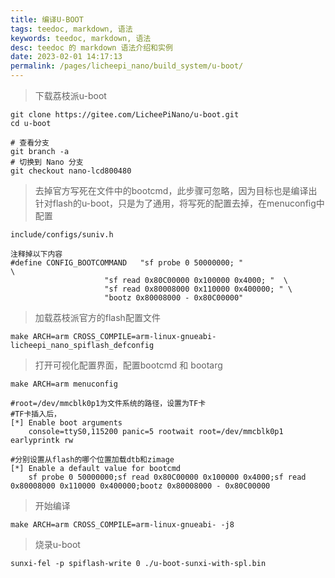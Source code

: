 ```yaml
---
title: 编译U-BOOT
tags: teedoc, markdown, 语法
keywords: teedoc, markdown, 语法
desc: teedoc 的 markdown 语法介绍和实例
date: 2023-02-01 14:17:13
permalink: /pages/licheepi_nano/build_system/u-boot/
---
```




> 下载荔枝派u-boot

```
git clone https://gitee.com/LicheePiNano/u-boot.git
cd u-boot

# 查看分支
git branch -a
# 切换到 Nano 分支
git checkout nano-lcd800480
```

> 去掉官方写死在文件中的bootcmd，此步骤可忽略，因为目标也是编译出针对flash的u-boot，只是为了通用，将写死的配置去掉，在menuconfig中配置

```
include/configs/suniv.h

注释掉以下内容
#define CONFIG_BOOTCOMMAND   "sf probe 0 50000000; "                    \
                     "sf read 0x80C00000 0x100000 0x4000; "  \
                     "sf read 0x80008000 0x110000 0x400000; " \
                     "bootz 0x80008000 - 0x80C00000"
```

> 加载荔枝派官方的flash配置文件

```
make ARCH=arm CROSS_COMPILE=arm-linux-gnueabi- licheepi_nano_spiflash_defconfig
```

> 打开可视化配置界面，配置bootcmd 和 bootarg

```
make ARCH=arm menuconfig

#root=/dev/mmcblk0p1为文件系统的路径，设置为TF卡
#TF卡插入后，
[*] Enable boot arguments
	console=ttyS0,115200 panic=5 rootwait root=/dev/mmcblk0p1 earlyprintk rw
	
#分别设置从flash的哪个位置加载dtb和zimage
[*] Enable a default value for bootcmd
	sf probe 0 50000000;sf read 0x80C00000 0x100000 0x4000;sf read 0x80008000 0x110000 0x400000;bootz 0x80008000 - 0x80C00000
```

> 开始编译

```
make ARCH=arm CROSS_COMPILE=arm-linux-gnueabi- -j8
```

> 烧录u-boot

```
sunxi-fel -p spiflash-write 0 ./u-boot-sunxi-with-spl.bin
```

